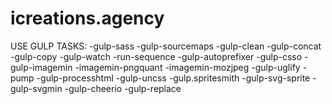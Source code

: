 # icreations.agency
 USE GULP TASKS: 
      -gulp-sass
      -gulp-sourcemaps
      -gulp-clean
      -gulp-concat
      -gulp-copy
      -gulp-watch
      -run-sequence
      -gulp-autoprefixer
      -gulp-csso
      -gulp-imagemin
      -imagemin-pngquant
      -imagemin-mozjpeg
      -gulp-uglify
      -pump
      -gulp-processhtml
      -gulp-uncss
      -gulp.spritesmith
      -gulp-svg-sprite
      -gulp-svgmin
      -gulp-cheerio
      -gulp-replace
  
